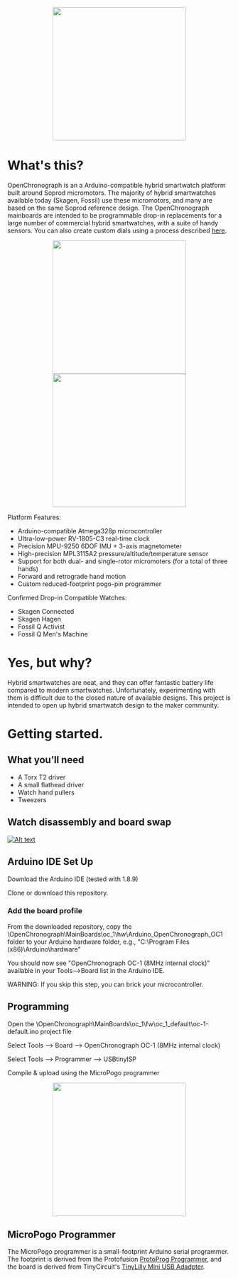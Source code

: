 <p align="center">
  <img height="300" src="https://github.com/snietfeld/OpenChronograph/blob/master/docs/img/oc1/oc1_devkit.jpg">  
</p>

# What's this?
OpenChronograph is an a Arduino-compatible hybrid smartwatch platform built around Soprod micromotors. The majority of hybrid smartwatches available today (Skagen, Fossil) use these micromotors, and many are based on the same Soprod reference design. The OpenChronograph mainboards are intended to be programmable drop-in replacements for a large number of commercial hybrid smartwatches, with a suite of handy sensors. You can also create custom dials using a process described [here](https://github.com/snietfeld/OpenChronograph/tree/master/Dials).

<p align="center">
  <img height="300" src="https://github.com/snietfeld/OpenChronograph/blob/master/docs/img/oc1/oc1_board.PNG"> <img height="300" src="https://github.com/snietfeld/OpenChronograph/blob/master/docs/img/oc1/oc1_schematic.PNG">    
</p>

Platform Features:
 - Arduino-compatible Atmega328p microcontroller
 - Ultra-low-power RV-1805-C3 real-time clock
 - Precision MPU-9250 6DOF IMU + 3-axis magnetometer
 - High-precision MPL3115A2 pressure/altitude/temperature sensor
 - Support for both dual- and single-rotor micromoters (for a total of three hands)
 - Forward and retrograde hand motion
 - Custom reduced-footprint pogo-pin programmer
 
Confirmed Drop-in Compatible Watches:
 - Skagen Connected
 - Skagen Hagen
 - Fossil Q Activist
 - Fossil Q Men's Machine

# Yes, but why?
Hybrid smartwatches are neat, and they can offer fantastic battery life compared to modern smartwatches. Unfortunately, experimenting with them is difficult due to the closed nature of available designs. This project is intended to open up hybrid smartwatch design to the maker community.

# Getting started.
## What you’ll need
 - A Torx T2 driver
 - A small flathead driver
 - Watch hand pullers
 - Tweezers 
 
## Watch disassembly and board swap
[![Alt text](https://img.youtube.com/vi/Nqi1F6wrvCc/0.jpg)](https://youtu.be/Nqi1F6wrvCc) 

## Arduino IDE Set Up
Download the Arduino IDE (tested with 1.8.9)

Clone or download this repository.

### Add the board profile
From the downloaded repository, copy the \OpenChronograph\MainBoards\oc_1\hw\Arduino_OpenChronograph_OC1 folder to your Arduino hardware folder, e.g., "C:\Program Files (x86)\Arduino\hardware\"

You should now see "OpenChronograph OC-1 (8MHz internal clock)" available in your Tools-->Board list in the Arduino IDE.

WARNING: If you skip this step, you can brick your microcontroller.

## Programming
Open the \OpenChronograph\MainBoards\oc_1\fw\oc_1_default\oc-1-default.ino project file

Select Tools --> Board --> OpenChronograph OC-1 (8MHz internal clock)

Select Tools --> Programmer --> USBtinyISP

Compile & upload using the MicroPogo programmer
<p align="center">
  <img height="300" src="https://github.com/snietfeld/OpenChronograph/blob/master/docs/img/oc1/oc1_programmer.jpg">  
</p>
 
 ## MicroPogo Programmer
 The MicroPogo programmer is a small-footprint Arduino serial programmer. The footprint is derived from the Protofusion [ProtoProg Programmer](http://protofusion.org/wordpress/2013/05/open-hardware-pogo-pin-programmer/), and the board is derived from TinyCircuit's [TinyLilly Mini USB Adadpter](https://tinycircuits.com/products/tinylily-mini-usb-adapter).
